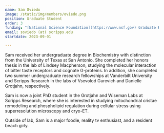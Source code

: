 ```yaml
---
name: Sam Oviedo	
image: /static/img/members/oviedo.png
position: Graduate Student
order: 3
funding: "[National Science Foundation](https://www.nsf.gov) Graduate Research Fellow"
email: soviedo (at) scripps.edu
startdate: 2023-09-01

---
```

Sam received her undergraduate degree in Biochemistry with distinction from the University of Texas at San Antonio. She completed her honors thesis in the lab of Lindsey Macpherson, studying the molecular interaction of bitter taste receptors and cognate G-proteins. In addition, she completed two summer undergraduate research fellowships at Vanderbilt University and Scripps Research in the labs of Vsevolod Gurevich and Danielle Grotjahn, respectively. 

Sam is now a joint PhD student in the Grotjahn and Wiseman Labs at Scripps Research, where she is interested in studying mitochondrial cristae remodeling and phospholipid regulation during cellular stress using superresolution microscopy and cryo-ET.

Outside of lab, Sam is a major foodie, reality tv enthusiast, and a resident beach girly. 

